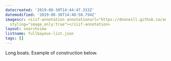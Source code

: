 ```yaml
---
datecreated: '2019-08-30T14:44:47.333Z'
datemodified: '2019-08-30T14:48:58.794Z'
imagescr: <iiif-annotation annotationurl="https://dnoneill.github.io/annotate/annotations/b694e20a-cb34-11e9-9dae-88e9fe7026e8.json"
  styling="image_only:true"></iiif-annotation>
layout: searchview
listname: fullbayeux-list.json
tags: []
---
```

Long boats. Example of construction below.